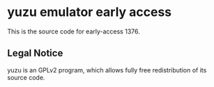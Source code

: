 yuzu emulator early access
=============

This is the source code for early-access 1376.

## Legal Notice

yuzu is an GPLv2 program, which allows fully free redistribution of its source code.